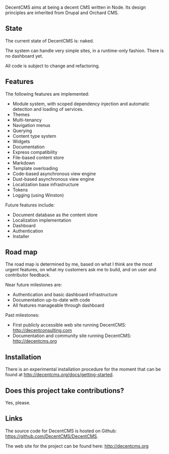 DecentCMS aims at being a decent CMS written in Node.
Its design principles are inherited from Drupal and Orchard CMS.

State
-----

The current state of DecentCMS is: naked.

The system can handle very simple sites, in a runtime-only fashion.
There is no dashboard yet.

All code is subject to change and refactoring.

Features
--------

The following features are implemented:

* Module system, with scoped dependency injection and automatic
  detection and loading of services.
* Themes
* Multi-tenancy
* Navigation menus
* Querying
* Content type system
* Widgets
* Documentation
* Express compatibility
* File-based content store
* Markdown
* Template overloading
* Code-based asynchronous view engine
* Dust-based asynchronous view engine
* Localization base infrastructure
* Tokens
* Logging (using Winston)

Future features include:

* Document database as the content store
* Localization implementation
* Dashboard
* Authentication
* Installer

Road map
--------

The road map is determined by me, based on what I think are the most
urgent features, on what my customers ask me to build, and on user
and contributor feedback.

Near future milestones are:

* Authentication and basic dashboard infrastructure
* Documentation up-to-date with code
* All features manageable through dashboard

Past milestones:

* First publicly accessible web site running DecentCMS:
  http://decentconsulting.com
* Documentation and community site running DecentCMS:
  http://decentcms.org

Installation
------------

There is an experimental installation procedure for the moment
that can be found at <http://decentcms.org/docs/getting-started>.

Does this project take contributions?
-------------------------------------

Yes, please.

Links
-----

The source code for DecentCMS is hosted on Github:
<https://github.com/DecentCMS/DecentCMS>.

The web site for the project can be found here:
<http://decentcms.org>

  [decent-consulting-site]: https://github.com/DecentCMS/DecentConsulting
